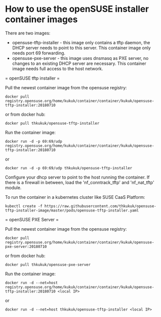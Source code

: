 How to use the openSUSE installer container images
==================================================

There are two images:
* opensuse-tftp-installer - this image only contains a tftp daemon, the DHCP server needs to point to this server. This container image only needs port 69 forwarding.
* opensuse-pxe-server - this image uses dnsmasq as PXE server, no changes to an existing DHCP server are necessary. This container image needs full access to the host network.

= openSUSE tftp installer =

Pull the newest container image from the opensuse registry:

    docker pull registry.opensuse.org/home/kukuk/container/container/kukuk/opensuse-tftp-installer:20180710

or from docker hub:

    docker pull thkukuk/opensuse-tftp-installer

Run the container image:

    docker run -d -p 69:69/udp registry.opensuse.org/home/kukuk/container/container/kukuk/opensuse-tftp-installer:20180710

or

    docker run -d -p 69:69/udp thkukuk/opensuse-tftp-installer

Configure your dhcp server to point to the host running the container.
If there is a firewall in between, load the 'nf_conntrack_tftp' and
'nf_nat_tftp' module.

To run the container in a kubernetes cluster like SUSE CaaS Platform:

    kubectl create -f https://raw.githubusercontent.com/thkukuk/opensuse-tftp-installer-image/master/pods/opensuse-tftp-installer.yaml

= openSUSE PXE Server =

Pull the newest container image from the opensuse registry:

    docker pull registry.opensuse.org/home/kukuk/container/container/kukuk/opensuse-pxe-server:20180710

or from docker hub:

    docker pull thkukuk/opensuse-pxe-server

Run the container image:

    docker run -d --net=host registry.opensuse.org/home/kukuk/container/container/kukuk/opensuse-tftp-installer:20180710 <local IP>

or

    docker run -d --net=host thkukuk/opensuse-tftp-installer <local IP>

